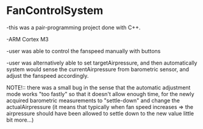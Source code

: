 # FanControlSystem

-this was a pair-programming project done with C++.

-ARM Cortex M3

-user was able to control the fanspeed manually with buttons

-user was alternatively able to set targetAirpressure, and then automatically system would sense the currentAirpressure from barometric sensor, and adjust the fanspeed accordingly.


NOTE!::
there was a small bug in the sense that the automatic adjustment mode works "too fastly" so that it doesn't allow enough time, 
for the newly acquired barometric measurements to "settle-down" and change the actualAirpressure (it means that typically when fan speed increases => the airpressure should have been allowed to settle down to the new value little bit more...)
